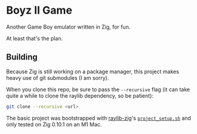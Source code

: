 # Boyz II Game

Another Game Boy emulator written in Zig, for fun.

At least that's the plan.

## Building

Because Zig is still working on a package manager, this project makes heavy use
of git submodules (I am sorry).

When you clone this repo, be sure to pass the `--recursive` flag (it can take
quite a while to clone the raylib dependency, so be patient):

```sh
git clone --recursive <url>
```

The basic project was bootstrapped with
[raylib-zig](https://github.com/Not-Nik/raylib-zig)'s
[`project_setup.sh`](https://github.com/Not-Nik/raylib-zig/blob/1e06706bff87c39738b339eec90e8d20db2ba122/project_setup.sh)
and only tested on Zig 0.10.1 on an M1 Mac.
